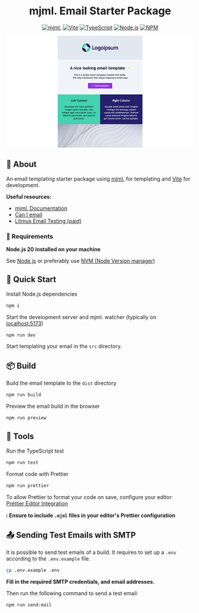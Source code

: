 <div align="center">

# mjml. Email Starter Package

[![mjml.](https://img.shields.io/badge/mjml.-4-FF7F00?style=flat-square)](https://mjml.io/)
[![Vite](https://img.shields.io/badge/Vite-5-646CFF?style=flat-square&logo=vite&logoColor=white)](https://vitejs.dev/)
[![TypeScript](https://img.shields.io/badge/TypeScript-5-3178C6?style=flat-square&logo=typescript&logoColor=white)](https://www.typescriptlang.org/)
[![Node.js](https://img.shields.io/badge/Node.js-20-339933?style=flat-square&logo=nodedotjs&logoColor=white)](https://nodejs.org/)
[![NPM](https://img.shields.io/badge/NPM-8-CB3837?style=flat-square&logo=npm&logoColor=white)](https://www.npmjs.com/)

![Preview](preview.png)

</div>

## 📖 About

An email templating starter package using [mjml.](https://mjml.io/) for templating and [Vite](https://vitejs.dev/) for development.

**Useful resources:**

- [mjml. Documentation](https://mjml.io/documentation/)
- [Can I email](https://www.caniemail.com/)
- [Litmus Email Testing (paid)](https://www.litmus.com/email-testing)

### 🔧 Requirements

**Node.js 20 installed on your machine**

See [Node.js](https://nodejs.org/) or preferably use [NVM (Node Version manager)](https://github.com/nvm-sh/nvm)

## 🚀 Quick Start

Install Node.js dependencies

```bash
npm i
```

Start the development server and mjml. watcher (typically on [localhost:5173](http://localhost:5173))

```bash
npm run dev
```

Start templating your email in the `src` directory.

## 📦 Build

Build the email template to the `dist` directory

```bash
npm run build
```

Preview the email build in the browser

```bash
npm run preview
```

## 🧰 Tools

Run the TypeScript test

```bash
npm run test
```

Format code with Prettier

```bash
npm run prettier
```

To allow Prettier to format your code on save, configure your editor:<br>
[Prettier Editor Integration](https://prettier.io/docs/en/editors)

ℹ️ **Ensure to include `.mjml` files in your editor's Prettier configuration**

## 📤 Sending Test Emails with SMTP

It is possible to send test emails of a build. It requires to set up a `.env` according to the `.env.example` file.

```bash
cp .env.example .env
```

**Fill in the required SMTP credentials, and email addresses.**

Then run the following command to send a test email:

```bash
npm run send:mail
```

